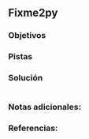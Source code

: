 ## Fixme2py

### Objetivos 


### Pistas


### Solución 

``` bash

```

### Notas adicionales:



### Referencias:
